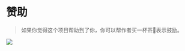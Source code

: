 # 赞助

> 如果你觉得这个项目帮助到了你，你可以帮作者买一杯茶🍵表示鼓励。

<img style="max-width: 600px" src="/heyui-admin-v2-docs/images/docs/tea.jpg"/>